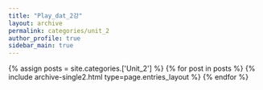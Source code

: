 ```yaml
---
title: "Play_dat_2강"
layout: archive
permalink: categories/unit_2
author_profile: true
sidebar_main: true
---
```




{% assign posts = site.categories.['Unit_2'] %}
{% for post in posts %} {% include archive-single2.html type=page.entries_layout %} {% endfor %}